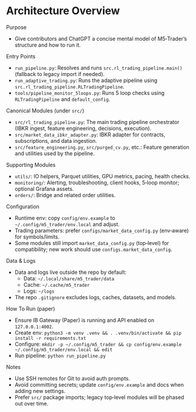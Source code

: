 Architecture Overview
======================

Purpose
- Give contributors and ChatGPT a concise mental model of M5‑Trader’s structure and how to run it.

Entry Points
- `run_pipeline.py`: Resolves and runs `src.rl_trading_pipeline.main()` (fallback to legacy import if needed).
- `run_adaptive_trading.py`: Runs the adaptive pipeline using `src.rl_trading_pipeline.RLTradingPipeline`.
- `tools/pipeline_monitor_5loops.py`: Runs 5 loop checks using `RLTradingPipeline` and `default_config`.

Canonical Modules (under `src/`)
- `src/rl_trading_pipeline.py`: The main trading pipeline orchestrator (IBKR ingest, feature engineering, decisions, execution).
- `src/market_data_ibkr_adapter.py`: IBKR adapter for contracts, subscriptions, and data ingestion.
- `src/feature_engineering.py`, `src/purged_cv.py`, etc.: Feature generation and utilities used by the pipeline.

Supporting Modules
- `utils/`: IO helpers, Parquet utilities, GPU metrics, pacing, health checks.
- `monitoring/`: Alerting, troubleshooting, client hooks, 5‑loop monitor; optional Grafana assets.
- `orders/`: Bridge and related order utilities.

Configuration
- Runtime env: copy `config/env.example` to `~/.config/m5_trader/env.local` and adjust.
- Trading parameters: prefer `configs/market_data_config.py` (env‑aware) for symbols/limits.
- Some modules still import `market_data_config.py` (top‑level) for compatibility; new work should use `configs.market_data_config`.

Data & Logs
- Data and logs live outside the repo by default:
  - Data: `~/.local/share/m5_trader/data`
  - Cache: `~/.cache/m5_trader`
  - Logs: `~/logs`
- The repo `.gitignore` excludes logs, caches, datasets, and models.

How To Run (paper)
- Ensure IB Gateway (Paper) is running and API enabled on `127.0.0.1:4002`.
- Create env: `python3 -m venv .venv && . .venv/bin/activate && pip install -r requirements.txt`
- Configure: `mkdir -p ~/.config/m5_trader && cp config/env.example ~/.config/m5_trader/env.local && edit`
- Run pipeline: `python run_pipeline.py`

Notes
- Use SSH remotes for Git to avoid auth prompts.
- Avoid committing secrets; update `config/env.example` and docs when adding new settings.
- Prefer `src/` package imports; legacy top‑level modules will be phased out over time.

